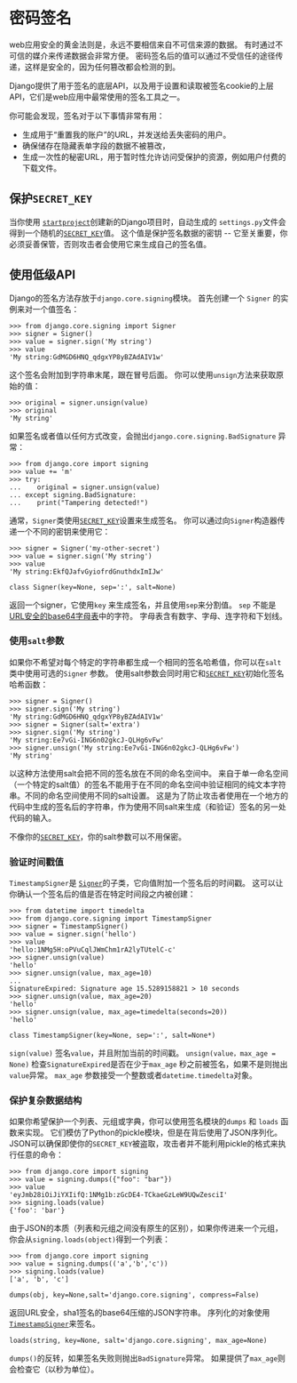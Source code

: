 # 密码签名

web应用安全的黄金法则是，永远不要相信来自不可信来源的数据。 有时通过不可信的媒介来传递数据会非常方便。 密码签名后的值可以通过不受信任的途径传递，这样是安全的，因为任何篡改都会检测的到。

Django提供了用于签名的底层API，以及用于设置和读取被签名cookie的上层API，它们是web应用中最常使用的签名工具之一。

你可能会发现，签名对于以下事情非常有用：

- 生成用于“重置我的账户”的URL，并发送给丢失密码的用户。
- 确保储存在隐藏表单字段的数据不被篡改，
- 生成一次性的秘密URL，用于暂时性允许访问受保护的资源，例如用户付费的下载文件。

## 保护`SECRET_KEY` 

当你使用 [`startproject`](https://yiyibooks.cn/__trs__/xx/Django_1.11.6/ref/django-admin.html#django-admin-startproject)创建新的Django项目时，自动生成的 `settings.py`文件会得到一个随机的[`SECRET_KEY`](https://yiyibooks.cn/__trs__/xx/Django_1.11.6/ref/settings.html#std:setting-SECRET_KEY)值。 这个值是保护签名数据的密钥 -- 它至关重要，你必须妥善保管，否则攻击者会使用它来生成自己的签名值。

## 使用低级API 

Django的签名方法存放于`django.core.signing`模块。 首先创建一个 `Signer` 的实例来对一个值签名：

```shell
>>> from django.core.signing import Signer
>>> signer = Signer()
>>> value = signer.sign('My string')
>>> value
'My string:GdMGD6HNQ_qdgxYP8yBZAdAIV1w'
```

这个签名会附加到字符串末尾，跟在冒号后面。 你可以使用`unsign`方法来获取原始的值：

```shell
>>> original = signer.unsign(value)
>>> original
'My string'
```

如果签名或者值以任何方式改变，会抛出`django.core.signing.BadSignature` 异常：

```shell
>>> from django.core import signing
>>> value += 'm'
>>> try:
...    original = signer.unsign(value)
... except signing.BadSignature:
...    print("Tampering detected!")
```

通常，`Signer`类使用[`SECRET_KEY`](https://yiyibooks.cn/__trs__/xx/Django_1.11.6/ref/settings.html#std:setting-SECRET_KEY)设置来生成签名。 你可以通过向`Signer`构造器传递一个不同的密钥来使用它：

```shell
>>> signer = Signer('my-other-secret')
>>> value = signer.sign('My string')
>>> value
'My string:EkfQJafvGyiofrdGnuthdxImIJw'
```
```
class Signer(key=None, sep=':', salt=None)
```
返回一个signer，它使用`key` 来生成签名，并且使用`sep`来分割值。 `sep` 不能是 [URL安全的base64字母表](https://tools.ietf.org/html/rfc4648#section-5)中的字符。 字母表含有数字、字母、连字符和下划线。

### 使用`salt`参数

如果你不希望对每个特定的字符串都生成一个相同的签名哈希值，你可以在`salt`类中使用可选的`Signer` 参数。 使用salt参数会同时用它和[`SECRET_KEY`](https://yiyibooks.cn/__trs__/xx/Django_1.11.6/ref/settings.html#std:setting-SECRET_KEY)初始化签名哈希函数：

```shell
>>> signer = Signer()
>>> signer.sign('My string')
'My string:GdMGD6HNQ_qdgxYP8yBZAdAIV1w'
>>> signer = Signer(salt='extra')
>>> signer.sign('My string')
'My string:Ee7vGi-ING6n02gkcJ-QLHg6vFw'
>>> signer.unsign('My string:Ee7vGi-ING6n02gkcJ-QLHg6vFw')
'My string'
```
以这种方法使用salt会把不同的签名放在不同的命名空间中。 来自于单一命名空间（一个特定的salt值）的签名不能用于在不同的命名空间中验证相同的纯文本字符串。不同的命名空间使用不同的salt设置。 这是为了防止攻击者使用在一个地方的代码中生成的签名后的字符串，作为使用不同salt来生成（和验证）签名的另一处代码的输入。

不像你的[`SECRET_KEY`](https://yiyibooks.cn/__trs__/xx/Django_1.11.6/ref/settings.html#std:setting-SECRET_KEY)，你的salt参数可以不用保密。

### 验证时间戳值

`TimestampSigner`是 [`Signer`](https://yiyibooks.cn/__trs__/xx/Django_1.11.6/topics/signing.html#django.core.signing.Signer)的子类，它向值附加一个签名后的时间戳。 这可以让你确认一个签名后的值是否在特定时间段之内被创建：

```shell
>>> from datetime import timedelta
>>> from django.core.signing import TimestampSigner
>>> signer = TimestampSigner()
>>> value = signer.sign('hello')
>>> value
'hello:1NMg5H:oPVuCqlJWmChm1rA2lyTUtelC-c'
>>> signer.unsign(value)
'hello'
>>> signer.unsign(value, max_age=10)
...
SignatureExpired: Signature age 15.5289158821 > 10 seconds
>>> signer.unsign(value, max_age=20)
'hello'
>>> signer.unsign(value, max_age=timedelta(seconds=20))
'hello'
```
```
class TimestampSigner(key=None, sep=':', salt=None*)
```
`sign(value)`
签名`value`，并且附加当前的时间戳。
`unsign(value，max_age = None)`
检查`SignatureExpired`是否在少于`max_age` 秒之前被签名，如果不是则抛出`value`异常。 `max_age` 参数接受一个整数或者`datetime.timedelta`对象。

### 保护复杂数据结构

如果你希望保护一个列表、元组或字典，你可以使用签名模块的`dumps` 和 `loads` 函数来实现。 它们模仿了Python的pickle模块，但是在背后使用了JSON序列化。 JSON可以确保即使你的`SECRET_KEY`被盗取，攻击者并不能利用pickle的格式来执行任意的命令：

```shell
>>> from django.core import signing
>>> value = signing.dumps({"foo": "bar"})
>>> value
'eyJmb28iOiJiYXIifQ:1NMg1b:zGcDE4-TCkaeGzLeW9UQwZesciI'
>>> signing.loads(value)
{'foo': 'bar'}
```

由于JSON的本质（列表和元组之间没有原生的区别），如果你传进来一个元组，你会从`signing.loads(object)`得到一个列表：

```shell
>>> from django.core import signing
>>> value = signing.dumps(('a','b','c'))
>>> signing.loads(value)
['a', 'b', 'c']
```
```
dumps(obj, key=None,salt='django.core.signing', compress=False)
```
返回URL安全，sha1签名的base64压缩的JSON字符串。 序列化的对象使用[`TimestampSigner`](https://yiyibooks.cn/__trs__/xx/Django_1.11.6/topics/signing.html#django.core.signing.TimestampSigner)来签名。

```
loads(string, key=None, salt='django.core.signing', max_age=None)
```
`dumps()`的反转，如果签名失败则抛出`BadSignature`异常。 如果提供了`max_age`则会检查它（以秒为单位）。
